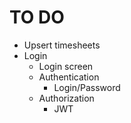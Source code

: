 # TO DO

* Upsert timesheets
* Login
  * Login screen
  * Authentication
    * Login/Password
  * Authorization
    * JWT
